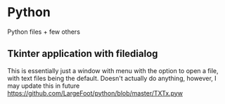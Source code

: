# Python

Python files + few others

## Tkinter application with filedialog

This is essentially just a window with menu with the option to open a file, with text files being the default. Doesn't actually do anything, however, I may update this in future
https://github.com/LargeFoot/python/blob/master/TXTx.pyw
